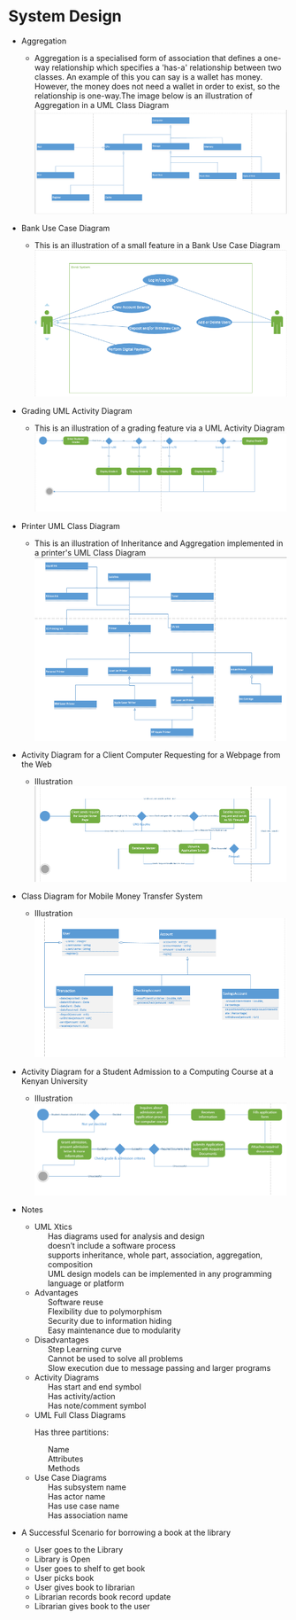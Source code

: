 # System Design

* Aggregation
    * Aggregation is a specialised form of association that defines a one-way relationship which specifies a 'has-a' relationship between two classes. An example of this you can say is a wallet has money. However, the money does not need a wallet in order to exist, so the relationship is one-way.The image below is an illustration of Aggregation in a UML Class Diagram
        <img src="assets/AggregationUMLClassDiagram.png">
* Bank Use Case Diagram
    * This is an illustration of a small feature in a Bank Use Case Diagram
        <img src="assets/BankUseCaseDiagram.png">
* Grading UML Activity Diagram
    * This is an illustration of a grading feature via a UML Activity Diagram
        <img src="assets/GradingUMLActivityDiagram.png">
* Printer UML Class Diagram
    * This is an illustration of Inheritance and Aggregation implemented in a printer's UML Class Diagram
        <img src="assets/PrinterUMLClassDiagram.png">
* Activity Diagram for a Client Computer Requesting for a Webpage from the Web
    * Illustration
        <img src="assets/activity-diagram-for-a-client-computer-requesting-for-a-webpage-from-the-web.png">
* Class Diagram for Mobile Money Transfer System
    * Illustration
        <img src="assets/class-diagram-for-mobile-money-transfer-system.png">
* Activity Diagram for a Student Admission to a Computing Course at a Kenyan University
    * Illustration
        <img src="assets/activity-diagram-for-a-student-admission-to-a-computing-course-at-a-kenyan-university.png">
* Notes
    * UML Xtics
        <ul>Has diagrams used for analysis and design</ul>
        <ul>doesn’t include a software process</ul>
        <ul>supports inheritance, whole part, association, aggregation, composition</ul>
        <ul>UML design models can be implemented in any programming language or platform</ul>
    * Advantages
        <ul>Software reuse</ul>
        <ul>Flexibility due to polymorphism</ul>
        <ul>Security due to information hiding</ul>
        <ul>Easy maintenance due to modularity</ul>
    * Disadvantages
        <ul>Step Learning curve</ul>
        <ul>Cannot be used to solve all problems</ul>
        <ul>Slow execution due to message passing and larger programs</ul>
    * Activity Diagrams
        <ul>Has start and end symbol</ul>
        <ul>Has activity/action</ul>
        <ul>Has note/comment symbol</ul>
    * UML Full Class Diagrams
        <p>Has three partitions:</p>
            <ul>Name</ul>
            <ul>Attributes</ul>
            <ul>Methods</ul>
    * Use Case Diagrams
        <ul>Has subsystem name</ul>
        <ul>Has actor name</ul>
        <ul>Has use case name</ul>
        <ul>Has association name</ul>

* A Successful Scenario for borrowing a book at the library
    * User goes to the Library
    * Library is Open
    * User goes to shelf to get book
    * User picks book
    * User gives book to librarian
    * Librarian records book record update
    * Librarian gives book to the user